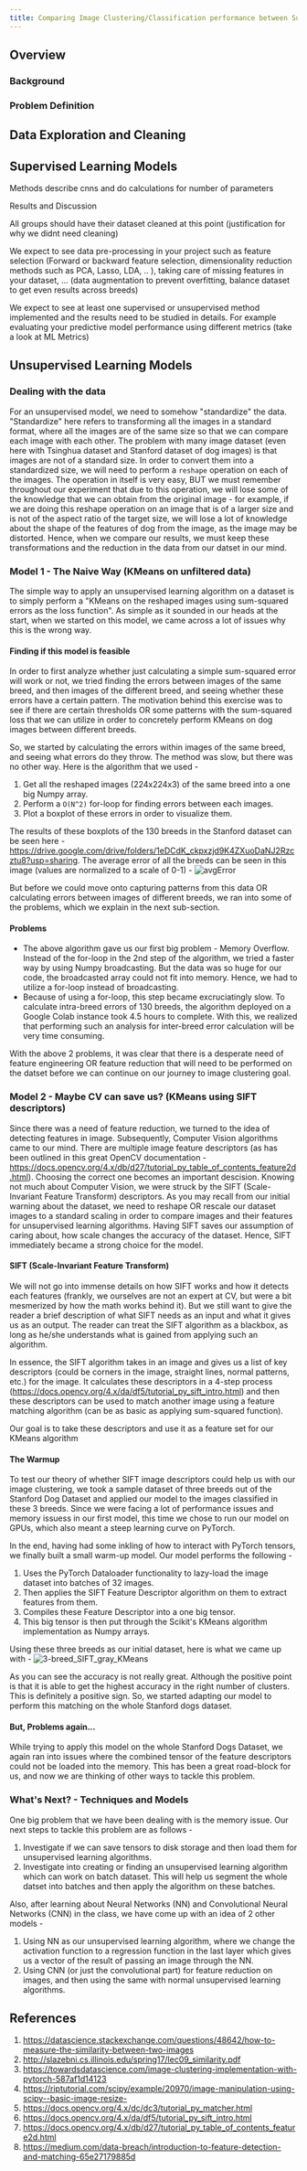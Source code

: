 ```yaml
---
title: Comparing Image Clustering/Classification performance between Supervised and Unsupervised Learning models using Dog Breed Image dataset
---
```


## Overview
### Background

### Problem Definition


## Data Exploration and Cleaning


## Supervised Learning Models
Methods 
describe cnns and do calculations for number of parameters

Results and Discussion 

All groups should have their dataset cleaned at this point (justification for why we didnt need cleaning)

We expect to see data pre-processing in your project such as feature selection (Forward or backward feature selection, dimensionality reduction methods such as PCA, Lasso, LDA, .. ), taking care of missing features in your dataset, ... (data augmentation to prevent overfitting, balance dataset to get even results across breeds)

We expect to see at least one supervised or unsupervised method implemented and the results need to be studied in details. For example evaluating your predictive model performance using different metrics (take a look at ML Metrics) 

## Unsupervised Learning Models
### Dealing with the data
For an unsupervised model, we need to somehow "standardize" the data. "Standardize" here refers to transforming all the images in a standard format, where all the images are of the same size so that we can compare each image with each other. The problem with many image dataset (even here with Tsinghua dataset and Stanford dataset of dog images) is that images are not of a standard size. In order to convert them into a standardized size, we will need to perform a `reshape` operation on each of the images. The operation in itself is very easy, BUT we must remember throughout our experiment that due to this operation, we will lose some of the knowledge that we can obtain from the original image - for example, if we are doing this reshape operation on an image that is of a larger size and is not of the aspect ratio of the target size, we will lose a lot of knowledge about the shape of the features of dog from the image, as the image may be distorted. Hence, when we compare our results, we must keep these transformations and the reduction in the data from our datset in our mind.

### Model 1 - The Naive Way (KMeans on unfiltered data)
The simple way to apply an unsupervised learning algorithm on a dataset is to simply perform a "KMeans on the reshaped images using sum-squared errors as the loss function". As simple as it sounded in our heads at the start, when we started on this model, we came across a lot of issues why this is the wrong way.
#### Finding if this model is feasible
In order to first analyze whether just calculating a simple sum-squared error will work or not, we tried finding the errors between images of the same breed, and then images of the different breed, and seeing whether these errors have a certain pattern. The motivation behind this exercise was to see if there are certain thresholds OR some patterns with the sum-squared loss that we can utilize in order to concretely perform KMeans on dog images between different breeds.

So, we started by calculating the errors within images of the same breed, and seeing what errors do they throw. The method was slow, but there was no other way. Here is the algorithm that we used -
1. Get all the reshaped images (224x224x3) of the same breed into a one big Numpy array.
2. Perform a `O(N^2)` for-loop for finding errors between each images.
3. Plot a boxplot of these errors in order to visualize them.

The results of these boxplots of the 130 breeds in the Stanford dataset can be seen here - https://drive.google.com/drive/folders/1eDCdK_ckpxzjd9K4ZXuoDaNJ2Rzcztu8?usp=sharing. The average error of all the breeds can be seen in this image (values are normalized to a scale of 0-1) -
![avgError](img/avgError.png)

But before we could move onto capturing patterns from this data OR calculating errors between images of different breeds, we ran into some of the problems, which we explain in the next sub-section.
#### Problems
- The above algorithm gave us our first big problem - Memory Overflow. Instead of the for-loop in the 2nd step of the algorithm, we tried a faster way by using Numpy broadcasting. But the data was so huge for our code, the broadcasted array could not fit into memory. Hence, we had to utilize a for-loop instead of broadcasting.
- Because of using a for-loop, this step became excruciatingly slow. To calculate intra-breed errors of 130 breeds, the algorithm deployed on a Google Colab instance took 4.5 hours to complete. With this, we realized that performing such an analysis for inter-breed error calculation will be very time consuming.

With the above 2 problems, it was clear that there is a desperate need of feature engineering OR feature reduction that will need to be performed on the datset before we can continue on our journey to image clustering goal.

### Model 2 - Maybe CV can save us? (KMeans using SIFT descriptors)

Since there was a need of feature reduction, we turned to the idea of detecting features in image. Subsequently, Computer Vision algorithms came to our mind. There are multiple image feature descriptors (as has been outlined in this great OpenCV documentation - https://docs.opencv.org/4.x/db/d27/tutorial_py_table_of_contents_feature2d.html). Choosing the correct one becomes an important descision. Knowing not much about Computer Vision, we were struck by the SIFT (Scale-Invariant Feature Transform) descriptors. As you may recall from our initial warning about the dataset, we need to reshape OR rescale our dataset images to a standard scaling in order to compare images and their features for unsupervised learning algorithms. Having SIFT saves our assumption of caring about, how scale changes the accuracy of the dataset. Hence, SIFT immediately became a strong choice for the model.

#### SIFT (Scale-Invariant Feature Transform)
We will not go into immense details on how SIFT works and how it detects each features (frankly, we ourselves are not an expert at CV, but were a bit mesmerized by how the math works behind it). But we still want to give the reader a brief description of what SIFT needs as an input and what it gives us as an output. The reader can treat the SIFT algorithm as a blackbox, as long as he/she understands what is gained from applying such an algorithm.

In essence, the SIFT algorithm takes in an image and gives us a list of key descriptors (could be corners in the image, straight lines, normal patterns, etc.) for the image. It calculates these descriptors in a 4-step process (https://docs.opencv.org/4.x/da/df5/tutorial_py_sift_intro.html) and then these descriptors can be used to match another image using a feature matching algorithm (can be as basic as applying sum-squared function).

Our goal is to take these descriptors and use it as a feature set for our KMeans algorithm

#### The Warmup
To test our theory of whether SIFT image descriptors could help us with our image clustering, we took a sample dataset of three breeds out of the Stanford Dog Dataset and applied our model to the images classified in these 3 breeds. Since we were facing a lot of performance issues and memory issuess in our first model, this time we chose to run our model on GPUs, which also meant a steep learning curve on PyTorch.

In the end, having had some inkling of how to interact with PyTorch tensors, we finally built a small warm-up model. Our model performs the following -
1. Uses the PyTorch Dataloader functionality to lazy-load the image dataset into batches of 32 images.
2. Then applies the SIFT Feature Descriptor algorithm on them to extract features from them.
3. Compiles these Feature Descriptor into a one big tensor.
4. This big tensor is then put through the Scikit's KMeans algorithm implementation as Numpy arrays.

Using these three breeds as our initial dataset, here is what we came up with -
![3-breed_SIFT_gray_KMeans](img/3-breed_SIFT_gray_KMeans.png)

As you can see the accuracy is not really great. Although the positive point is that it is able to get the highest accuracy in the right number of clusters. This is definitely a positive sign. So, we started adapting our model to perform this matching on the whole Stanford dogs dataset.

#### But, Problems again...
While trying to apply this model on the whole Stanford Dogs Dataset, we again ran into issues where the combined tensor of the feature descriptors could not be loaded into the memory. This has been a great road-block for us, and now we are thinking of other ways to tackle this problem.

### What's Next? - Techniques and Models 

One big problem that we have been dealing with is the memory issue. Our next steps to tackle this problem are as follows -
1. Investigate if we can save tensors to disk storage and then load them for unsupervised learning algorithms.
2. Investigate into creating or finding an unsupervised learning algorithm which can work on batch dataset. This will help us segment the whole datset into batches and then apply the algorithm on these batches.

Also, after learning about Neural Networks (NN) and Convolutional Neural Networks (CNN) in the class, we have come up with an idea of 2 other models -
1. Using NN as our unsupervised learning algorithm, where we change the activation function to a regression function in the last layer which gives us a vector of the result of passing an image through the NN.
2. Using CNN (or just the convolutional part) for feature reduction on images, and then using the same with normal unsupervised learning algorithms.

## References
1. https://datascience.stackexchange.com/questions/48642/how-to-measure-the-similarity-between-two-images
2. http://slazebni.cs.illinois.edu/spring17/lec09_similarity.pdf
3. https://towardsdatascience.com/image-clustering-implementation-with-pytorch-587af1d14123
4. https://riptutorial.com/scipy/example/20970/image-manipulation-using-scipy--basic-image-resize-
5. https://docs.opencv.org/4.x/dc/dc3/tutorial_py_matcher.html
6. https://docs.opencv.org/4.x/da/df5/tutorial_py_sift_intro.html
7. https://docs.opencv.org/4.x/db/d27/tutorial_py_table_of_contents_feature2d.html
8. https://medium.com/data-breach/introduction-to-feature-detection-and-matching-65e27179885d